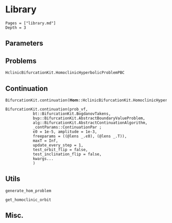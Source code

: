 # Library

```@contents
Pages = ["library.md"]
Depth = 3
```

## Parameters


## Problems

```@docs
HclinicBifurcationKit.HomoclinicHyperbolicProblemPBC
```

## Continuation

```@docs
BifurcationKit.continuation(𝐇𝐨𝐦::HclinicBifurcationKit.HomoclinicHyperbolicProblemPBC,homguess,lens::Lens,alg::BifurcationKit.AbstractContinuationAlgorithm,_contParams::ContinuationPar;kwargs...)
```

```@docs
BifurcationKit.continuation(prob_vf,
			bt::BifurcationKit.BogdanovTakens,
			bvp::BifurcationKit.AbstractBoundaryValueProblem,
			alg::BifurcationKit.AbstractContinuationAlgorithm,
			_contParams::ContinuationPar ;
			ϵ0 = 1e-5, amplitude = 1e-3,
			freeparams = ((@lens _.ϵ0), (@lens _.T)),
			maxT = Inf,
			update_every_step = 1,
			test_orbit_flip = false,
			test_inclination_flip = false,
			kwargs...
			)
```

## Utils 

```@docs
generate_hom_problem
```

```@docs
get_homoclinic_orbit
```

## Misc.

